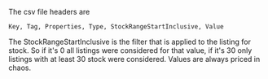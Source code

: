 The csv file headers are

`Key, Tag, Properties, Type, StockRangeStartInclusive, Value`

The StockRangeStartInclusive is the filter that is applied to the listing for stock. So if it's 0 all listings were considered for that value, if it's 30 only listings with at least 30 stock were considered. Values are always priced in chaos.
